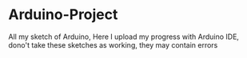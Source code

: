 # Arduino-Project
All my sketch of Arduino,
Here I upload my progress with Arduino IDE,
dono't take these sketches as working, they may contain errors
